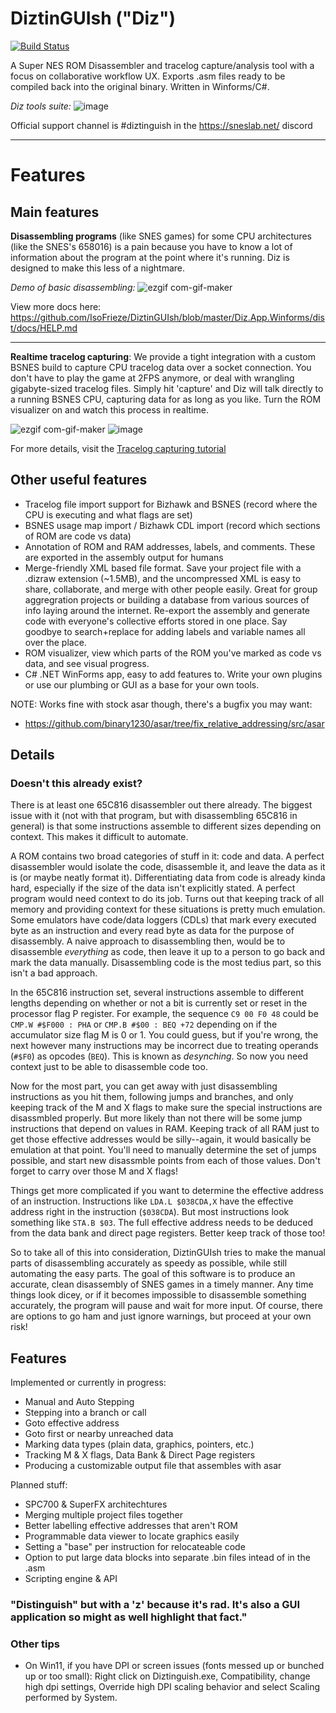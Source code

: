 # DiztinGUIsh ("Diz")
[![Build Status](https://github.com/Dotsarecool/DiztinGUIsh/actions/workflows/dotnet.yml/badge.svg)](https://github.com/Dotsarecool/DiztinGUIsh/actions/workflows/dotnet.yml)

A Super NES ROM Disassembler and tracelog capture/analysis tool with a focus on collaborative workflow UX. Exports .asm files ready to be compiled back into the original binary. Written in Winforms/C#.

_Diz tools suite:_
![image](https://user-images.githubusercontent.com/5413064/110195709-45767d80-7e0d-11eb-9f5f-1e21489dc8cd.png)

Official support channel is #diztinguish in the https://sneslab.net/ discord

---

# Features

## Main features

**Disassembling programs** (like SNES games) for some CPU architectures (like the SNES's 658016) is a pain because you have to know a lot of information about the program at the point where it's running. Diz is designed to make this less of a nightmare.

_Demo of basic disassembling:_
![ezgif com-gif-maker](https://i.imgur.com/Tb2H484.gif)

View more docs here: https://github.com/IsoFrieze/DiztinGUIsh/blob/master/Diz.App.Winforms/dist/docs/HELP.md

---

**Realtime tracelog capturing**: We provide a tight integration with a custom BSNES build to capture CPU tracelog data over a socket connection. You don't have to play the game at 2FPS anymore, or deal with wrangling gigabyte-sized tracelog files.  Simply hit 'capture' and Diz will talk directly to a running BSNES CPU, capturing data for as long as you like. Turn the ROM visualizer on and watch this process in realtime.

![ezgif com-gif-maker](https://user-images.githubusercontent.com/5413064/97286056-69033900-1819-11eb-925d-67e1bbce95a7.gif)
![image](https://user-images.githubusercontent.com/5413064/97133932-ed729080-1721-11eb-894e-4c110787aa75.png)

For more details, visit the [Tracelog capturing tutorial](https://github.com/Dotsarecool/DiztinGUIsh/blob/master/TRACE%20CAPTURE%20INSTRUCTIONS.md)

## Other useful features

- Tracelog file import support for Bizhawk and BSNES (record where the CPU is executing and what flags are set)
- BSNES usage map import / Bizhawk CDL import (record which sections of ROM are code vs data)
- Annotation of ROM and RAM addresses, labels, and comments. These are exported in the assembly output for humans
- Merge-friendly XML based file format. Save your project file with a .dizraw extension (~1.5MB), and the uncompressed XML is easy to share, collaborate, and merge with other people easily.  Great for group aggregration projects or building a database from various sources of info laying around the internet. Re-export the assembly and generate code with everyone's collective efforts stored in one place. Say goodbye to search+replace for adding labels and variable names all over the place.
- ROM visualizer, view which parts of the ROM you've marked as code vs data, and see visual progress.
- C# .NET WinForms app, easy to add features to. Write your own plugins or use our plumbing or GUI as a base for your own tools.

NOTE: Works fine with stock asar though, there's a bugfix you may want:
- https://github.com/binary1230/asar/tree/fix_relative_addressing/src/asar

## Details

### Doesn't this already exist?

There is at least one 65C816 disassembler out there already. The biggest issue with it (not with that program, but with disassembling 65C816 in general) is that some instructions assemble to different sizes depending on context. This makes it difficult to automate. 

A ROM contains two broad categories of stuff in it: code and data. A perfect disassembler would isolate the code, disassemble it, and leave the data as it is (or maybe neatly format it). Differentiating data from code is already kinda hard, especially if the size of the data isn't explicitly stated. A perfect program would need context to do its job. Turns out that keeping track of all memory and providing context for these situations is pretty much emulation. Some emulators have code/data loggers (CDLs) that mark every executed byte as an instruction and every read byte as data for the purpose of disassembly. A naive approach to disassembling then, would be to disassemble *everything* as code, then leave it up to a person to go back and mark the data manually. Disassembling code is the most tedius part, so this isn't a bad approach.

In the 65C816 instruction set, several instructions assemble to different lengths depending on whether or not a bit is currently set or reset in the processor flag P register. For example, the sequence `C9 00 F0 48` could be `CMP.W #$F000 : PHA` or `CMP.B #$00 : BEQ +72` depending on if the accumulator size flag M is 0 or 1. You could guess, but if you're wrong, the next however many instructions may be incorrect due to treating operands (`#$F0`) as opcodes (`BEQ`). This is known as *desynching*. So now you need context just to be able to disassemble code too.

Now for the most part, you can get away with just disassembling instructions as you hit them, following jumps and branches, and only keeping track of the M and X flags to make sure the special instructions are disassmbled properly. But more likely than not there will be some jump instructions that depend on values in RAM. Keeping track of all RAM just to get those effective addresses would be silly--again, it would basically be emulation at that point. You'll need to manually determine the set of jumps possible, and start new disassmble points from each of those values. Don't forget to carry over those M and X flags!

Things get more complicated if you want to determine the effective address of an instruction. Instructions like `LDA.L $038CDA,X` have the effective address right in the instruction (`$038CDA`). But most instructions look something like `STA.B $03`. The full effective address needs to be deduced from the data bank and direct page registers. Better keep track of those too!

So to take all of this into consideration, DiztinGUIsh tries to make the manual parts of disassembling accurately as speedy as possible, while still automating the easy parts. The goal of this software is to produce an accurate, clean disassembly of SNES games in a timely manner. Any time things look dicey, or if it becomes impossible to disassemble something accurately, the program will pause and wait for more input. Of course, there are options to go ham and just ignore warnings, but proceed at your own risk!

## Features

Implemented or currently in progress:

* Manual and Auto Stepping
* Stepping into a branch or call
* Goto effective address
* Goto first or nearby unreached data
* Marking data types (plain data, graphics, pointers, etc.)
* Tracking M & X flags, Data Bank & Direct Page registers
* Producing a customizable output file that assembles with asar

Planned stuff:

* SPC700 & SuperFX architechtures
* Merging multiple project files together
* Better labelling effective addresses that aren't ROM
* Programmable data viewer to locate graphics easily
* Setting a "base" per instruction for relocateable code
* Option to put large data blocks into separate .bin files intead of in the .asm
* Scripting engine & API


### "Distinguish" but with a 'z' because it's rad. It's also a GUI application so might as well highlight that fact."


### Other tips 

- On Win11, if you have DPI or screen issues (fonts messed up or bunched up or too small):
Right click on Diztinguish.exe, Compatibility, change high dpi settings, Override high DPI scaling behavior and select Scaling performed by System.